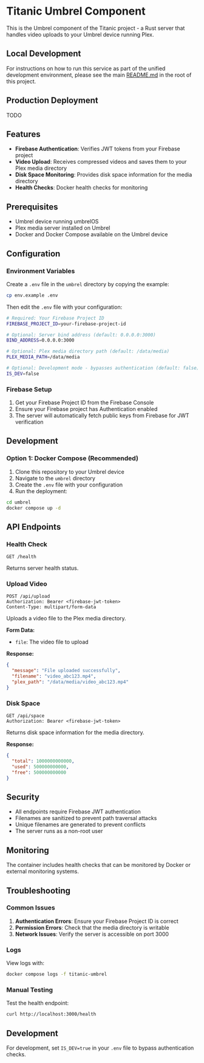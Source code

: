 # Titanic Umbrel Component

This is the Umbrel component of the Titanic project - a Rust server that handles video uploads to your Umbrel device running Plex.

## Local Development

For instructions on how to run this service as part of the unified development environment, please see the main [README.md](../../README.md) in the root of this project.

## Production Deployment

TODO

## Features

- **Firebase Authentication**: Verifies JWT tokens from your Firebase project
- **Video Upload**: Receives compressed videos and saves them to your Plex media directory
- **Disk Space Monitoring**: Provides disk space information for the media directory
- **Health Checks**: Docker health checks for monitoring

## Prerequisites

- Umbrel device running umbrelOS
- Plex media server installed on Umbrel
- Docker and Docker Compose available on the Umbrel device

## Configuration

### Environment Variables

Create a `.env` file in the `umbrel` directory by copying the example:

```bash
cp env.example .env
```

Then edit the `.env` file with your configuration:

```bash
# Required: Your Firebase Project ID
FIREBASE_PROJECT_ID=your-firebase-project-id

# Optional: Server bind address (default: 0.0.0.0:3000)
BIND_ADDRESS=0.0.0.0:3000

# Optional: Plex media directory path (default: /data/media)
PLEX_MEDIA_PATH=/data/media

# Optional: Development mode - bypasses authentication (default: false)
IS_DEV=false
```

### Firebase Setup

1. Get your Firebase Project ID from the Firebase Console
2. Ensure your Firebase project has Authentication enabled
3. The server will automatically fetch public keys from Firebase for JWT verification

## Development

### Option 1: Docker Compose (Recommended)

1. Clone this repository to your Umbrel device
2. Navigate to the `umbrel` directory
3. Create the `.env` file with your configuration
4. Run the deployment:

```bash
cd umbrel
docker compose up -d
```

## API Endpoints

### Health Check
```
GET /health
```
Returns server health status.

### Upload Video
```
POST /api/upload
Authorization: Bearer <firebase-jwt-token>
Content-Type: multipart/form-data
```
Uploads a video file to the Plex media directory.

**Form Data:**
- `file`: The video file to upload

**Response:**
```json
{
  "message": "File uploaded successfully",
  "filename": "video_abc123.mp4",
  "plex_path": "/data/media/video_abc123.mp4"
}
```

### Disk Space
```
GET /api/space
Authorization: Bearer <firebase-jwt-token>
```
Returns disk space information for the media directory.

**Response:**
```json
{
  "total": 1000000000000,
  "used": 500000000000,
  "free": 500000000000
}
```

## Security

- All endpoints require Firebase JWT authentication
- Filenames are sanitized to prevent path traversal attacks
- Unique filenames are generated to prevent conflicts
- The server runs as a non-root user

## Monitoring

The container includes health checks that can be monitored by Docker or external monitoring systems.

## Troubleshooting

### Common Issues

1. **Authentication Errors**: Ensure your Firebase Project ID is correct
2. **Permission Errors**: Check that the media directory is writable
3. **Network Issues**: Verify the server is accessible on port 3000

### Logs

View logs with:
```bash
docker compose logs -f titanic-umbrel
```

### Manual Testing

Test the health endpoint:
```bash
curl http://localhost:3000/health
```

## Development

For development, set `IS_DEV=true` in your `.env` file to bypass authentication checks.